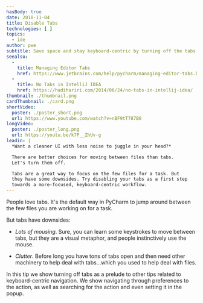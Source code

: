 ```yaml
---
hasBody: true
date: 2018-11-04
title: Disable Tabs
technologies: [ ]
topics:
  - ide
author: pwe
subtitle: Save space and stay keyboard-centric by turning off the tabs.
seealso:
  - 
    title: Managing Editor Tabs
    href: https://www.jetbrains.com/help/pycharm/managing-editor-tabs.html
  - 
    title: No Tabs in IntelliJ IDEA
    href: https://hadihariri.com/2014/06/24/no-tabs-in-intellij-idea/
thumbnail: ./thumbnail.png
cardThumbnail: ./card.png
shortVideo:
  poster: ./poster_short.png
  url: https://www.youtube.com/watch?v=nBF9tT787B0
longVideo:
  poster: ./poster_long.png
  url: https://youtu.be/k7P__ZhUv-g
leadin: |
  *Want a cleaner UI with less noise to juggle in your head?*

  There are better choices for moving between files than tabs.
  Let's turn them off.

  Tabs are a great way to focus on the few files for a task. But
  they have some downsides. Try disabling your tabs as a first step
  towards a more-focused, keyboard-centric workflow.
---
```


People love tabs. It's the default way in PyCharm to jump around between the few files you are working on for a task.

But tabs have downsides:

- _Lots of mousing_. Sure, you can learn some keystrokes to move between tabs, but they are a visual metaphor, and people instinctively use the mouse.

- _Clutter_. Before long you have tons of tabs open and then need other machinery to help deal with tabs...which you used to help deal with files.

In this tip we show turning off tabs as a prelude to other tips related to keyboard-centric navigation. We show navigating through preferences to the action, as well as searching for the action and even setting it in the popup.
